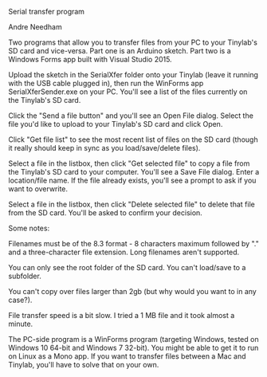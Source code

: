 Serial transfer program

Andre Needham

Two programs that allow you to transfer files from your PC to your Tinylab's SD card and vice-versa.  Part one is an Arduino sketch.  Part two is a Windows Forms app built with Visual Studio 2015.

Upload the sketch in the SerialXfer folder onto your Tinylab (leave it running with the USB cable plugged in), then run the WinForms app SerialXferSender.exe on your PC.  You'll see a list of the files currently on the Tinylab's SD card.

Click the "Send a file button" and you'll see an Open File dialog.  Select the file you'd like to upload to your Tinylab's SD card and click Open.

Click "Get file list" to see the most recent list of files on the SD card (though it really should keep in sync as you load/save/delete files).

Select a file in the listbox, then click "Get selected file" to copy a file from the Tinylab's SD card to your computer.  You'll see a Save File dialog.  Enter a location/file name.  If the file already exists, you'll see a prompt to ask if you want to overwrite.

Select a file in the listbox, then click "Delete selected file" to delete that file from the SD card.  You'll be asked to confirm your decision.

Some notes:

Filenames must be of the 8.3 format - 8 characters maximum followed by "." and a three-character file extension.  Long filenames aren't supported.

You can only see the root folder of the SD card.  You can't load/save to a subfolder.

You can't copy over files larger than 2gb (but why would you want to in any case?).

File transfer speed is a bit slow.  I tried a 1 MB file and it took almost a minute.

The PC-side program is a WinForms program (targeting Windows, tested on Windows 10 64-bit and Windows 7 32-bit).  You might be able to get it to run on Linux as a Mono app.  If you want to transfer files between a Mac and Tinylab, you'll have to solve that on your own.
